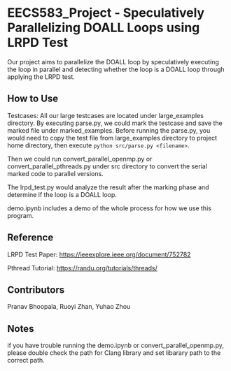 # EECS583_Project - Speculatively Parallelizing DOALL Loops using LRPD Test

Our project aims to parallelize the DOALL loop by speculatively executing the loop in parallel and detecting whether the loop is a DOALL loop through applying the LRPD test.

## How to Use

Testcases: All our large testcases are located under large_examples directory. By executing parse.py, we could mark the testcase and save the marked file under marked_examples. Before running the parse.py, you would need to copy the test file from large_examples directory to project home directory, then execute `python src/parse.py <filename>`.

Then we could run convert_parallel_openmp.py or convert_parallel_pthreads.py under src directory to convert the serial marked code to parallel versions.

The lrpd_test.py would analyze the result after the marking phase and determine if the loop is a DOALL loop.

demo.ipynb includes a demo of the whole process for how we use this program.

## Reference

LRPD Test Paper: https://ieeexplore.ieee.org/document/752782

Pthread Tutorial: https://randu.org/tutorials/threads/

## Contributors

Pranav Bhoopala, Ruoyi Zhan, Yuhao Zhou

## Notes

if you have trouble running the demo.ipynb or convert_parallel_openmp.py, please double check the path for Clang library and set libarary path to the correct path.
